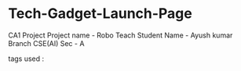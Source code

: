 # Tech-Gadget-Launch-Page

CA1 Project
Project name - Robo Teach
Student Name - Ayush kumar
Branch CSE(AI)
Sec - A

tags used :

<!DOCTYPE>
<html>
<head>
<meta>
<title>
<body>
<h1>
<b>
<img>
<h2>
<p>
<br>
<hr>
<h3>
<ul>
<li>
<table>
<thead>
<tr>
<th>
<tbody>
<td>
<a> 
